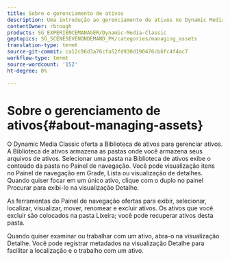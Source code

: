 ```yaml
---
title: Sobre o gerenciamento de ativos
description: Uma introdução ao gerenciamento de ativos no Dynamic Media Classic
contentOwner: rbrough
products: SG_EXPERIENCEMANAGER/Dynamic-Media-Classic
geptopics: SG_SCENESEVENONDEMAND_PK/categories/managing_assets
translation-type: tm+mt
source-git-commit: ca12c96d3a76cfa52fd930d190476cb6fc4f4ac7
workflow-type: tm+mt
source-wordcount: '152'
ht-degree: 0%

---
```



# Sobre o gerenciamento de ativos{#about-managing-assets}

O Dynamic Media Classic oferta a Biblioteca de ativos para gerenciar ativos. A Biblioteca de ativos armazena as pastas onde você armazena seus arquivos de ativos. Selecionar uma pasta na Biblioteca de ativos exibe o conteúdo da pasta no Painel de navegação. Você pode visualização itens no Painel de navegação em Grade, Lista ou visualização de detalhes. Quando quiser focar em um único ativo, clique com o duplo no painel Procurar para exibi-lo na visualização Detalhe.

As ferramentas do Painel de navegação ofertas para exibir, selecionar, localizar, visualizar, mover, renomear e excluir ativos. Os ativos que você excluir são colocados na pasta Lixeira; você pode recuperar ativos desta pasta.

Quando quiser examinar ou trabalhar com um ativo, abra-o na visualização Detalhe. Você pode registrar metadados na visualização Detalhe para facilitar a localização e o trabalho com um ativo.
